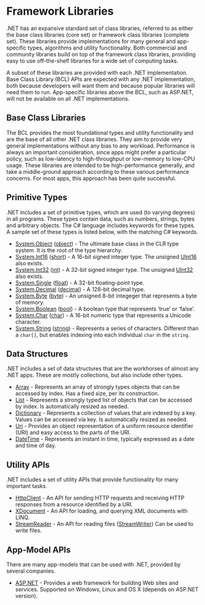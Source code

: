 # Framework Libraries

.NET has an expansive standard set of class libraries, referred to as either the base class libraries (core set) or framework class libraries (complete set). These libraries provide implementations for many general and app-specific types, algorithms and utility functionality. Both commercial and community libraries build on top of the framework class libraries, providing easy to use off-the-shelf libraries for a wide set of computing tasks.

A subset of these libraries are provided with each .NET implementation. Base Class Library (BCL) APIs are expected with any .NET implementation, both because developers will want them and because popular libraries will need them to run. App-specific libraries above the BCL, such as ASP.NET, will not be available on all .NET implementations.

## Base Class Libraries

The BCL provides the most foundational types and utility functionality and are the base of all other .NET class libraries. They aim to provide very general implementations without any bias to any workload. Performance is always an important consideration, since apps might prefer a particular policy, such as low-latency to high-throughput or low-memory to low-CPU usage. These libraries are intended to be high-performance generally, and take a middle-ground approach according to these various performance concerns. For most apps, this approach has been quite successful.

## Primitive Types

.NET includes a set of primitive types, which are used (to varying degrees) in all programs. These types contain data, such as numbers, strings, bytes and arbitrary objects. The C# language includes keywords for these types. A sample set of these types is listed below, with the matching C# keywords.

*   [System.Object](https://msdn.microsoft.com/library/system.object.aspx) ([object](https://msdn.microsoft.com/library/9kkx3h3c.aspx)) - The ultimate base class in the CLR type system. It is the root of the type hierarchy.
*   [System.Int16](https://msdn.microsoft.com/library/system.int16.aspx) ([short](https://msdn.microsoft.com/library/ybs77ex4.aspx)) - A 16-bit signed integer type. The unsigned [UInt16](https://msdn.microsoft.com/en-us/library/system.uint16.aspx) also exists.
*   [System.Int32](https://msdn.microsoft.com/library/system.int32.aspx) ([int](https://msdn.microsoft.com/library/5kzh1b5w.aspx)) - A 32-bit signed integer type. The unsigned [UInt32](https://msdn.microsoft.com/library/x0sksh43.aspx) also exists.
*   [System.Single](https://msdn.microsoft.com/library/system.single.aspx) ([float](https://msdn.microsoft.com/library/b1e65aza.aspx)) - A 32-bit floating-point type.
*   [System.Decimal](https://msdn.microsoft.com/library/system.decimal.aspx) ([decimal](https://msdn.microsoft.com/library/364x0z75.aspx)) - A 128-bit decimal type.
*   [System.Byte](https://msdn.microsoft.com/en-us/library/system.byte.aspx) ([byte](https://msdn.microsoft.com/library/5bdb6693.aspx)) - An unsigned 8-bit integeger that represents a byte of memory.
*   [System.Boolean](https://msdn.microsoft.com/library/system.boolean.aspx) ([bool](https://msdn.microsoft.comlibrary/c8f5xwh7.aspx)) - A boolean type that represents ‘true’ or ‘false’.
*   [System.Char](https://msdn.microsoft.com/library/system.char.aspx) ([char](https://msdn.microsoft.com/library/x9h8tsay.aspx)) - A 16-bit numeric type that represents a Unicode character.
*   [System.String](https://msdn.microsoft.com/library/system.string.aspx) ([string](https://msdn.microsoft.com/library/362314fe.aspx)) - Represents a series of characters. Different than a `char[]`, but enables indexing into each individual `char` in the `string`.

## Data Structures

.NET includes a set of data structures that are the workhorses of almost any .NET apps. These are mostly collections, but also include other types.

*   [Array](https://msdn.microsoft.com/library/system.array.aspx) - Represents an array of strongly types objects that can be accessed by index. Has a fixed size, per its construction.
*   [List](https://msdn.microsoft.com/library/6sh2ey19.aspx) - Represents a strongly typed list of objects that can be accessed by index. Is automatically resized as needed.
*   [Dictionary](https://msdn.microsoft.com/library/xfhwa508.aspx) - Represents a collection of values that are indexed by a key. Values can be accessed via key. Is automatically resized as needed.
*   [Uri](https://msdn.microsoft.com/library/system.uri.aspx) - Provides an object representation of a uniform resource identifier (URI) and easy access to the parts of the URI.
*   [DateTime](https://msdn.microsoft.com/library/system.datetime.aspx) - Represents an instant in time, typically expressed as a date and time of day.

## Utility APIs

.NET includes a set of utility APIs that provide functionality for many important tasks.

*   [HttpClient](https://msdn.microsoft.com/library/system.net.http.httpclient.aspx) - An API for sending HTTP requests and receiving HTTP responses from a resource identified by a URI.
*   [XDocument](https://msdn.microsoft.com/library/system.xml.linq.xdocument.aspx) - An API for loading, and querying XML documents with LINQ.
*   [StreamReader](https://msdn.microsoft.com/library/system.io.streamreader.aspx) - An API for reading files ([StreamWriter](https://msdn.microsoft.com/library/system.io.stringwriter.aspx)) Can be used to write files.

## App-Model APIs

There are many app-models that can be used with .NET, provided by several companies.

*   [ASP.NET](http://asp.net) - Provides a web framework for building Web sites and services. Supported on Windows, Linux and OS X (depends on ASP.NET version).